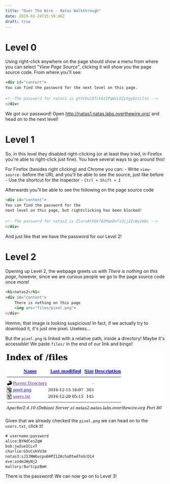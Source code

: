 ```yaml
---
title: "Over The Wire - Natas Walkthrough"
date: 2019-03-24T15:59:46Z
draft: true
---
```


# Level 0

Using right-click anywhere on the page should show a menu from where you can select "*View Page Source*", clicking it will show you the page source code. From where you'll see:

```html
<div id="content">
You can find the password for the next level on this page.

<!--The password for natas1 is gtVrDuiDfck831PqWsLEZy5gyDz1clto -->
</div>
```

We got our password! 
Open http://natas1.natas.labs.overthewire.org/ and head on to the next level!

# Level 1

So, in this level they disabled right-clicking (or at least they tried, in Firefox you're able to right-click just fine).
You have several ways to go around this!

For Firefox (besides right clicking) and Chrome you can:
    - Write `view-source:` before the URL and you'll be able to see the source, just like before
    - Use the shortcut for the Inspector - `Ctrl + Shift + I`

Afterwards you'll be able to see the following on the page source code

```html
<div id="content">
You can find the password for the
next level on this page, but rightclicking has been blocked!

<!--The password for natas2 is ZluruAthQk7Q2MqmDeTiUij2ZvWy2mBi -->
</div>
```

And just like that we have the password for our Level 2!

# Level 2

Opening up Level 2, the webpage greets us with *There is nothing on this page*, however, since we are curious people we go to the page source code once more!

```html
<h1>natas2</h1>
<div id="content">
    There is nothing on this page
    <img src="files/pixel.png">
</div>
```

Hmmm, that image is looking suspicious! In fact, if we actually try to download it, it's just one pixel. Useless...

But the `pixel.png` is linked with a relative path, inside a directory! Maybe it's accessible! We paste `files/` in the end of our link and bingo!

![level2](/otw_natas/level2.png)

Given that we already checked the `pixel.png` we can head on to the `users.txt`, click it!

```
# username:password
alice:BYNdCesZqW
bob:jw2ueICLvT
charlie:G5vCxkVV3m
natas3:sJIJNW6ucpu6HPZ1ZAchaDtwd7oGrD14
eve:zo4mJWyNj2
mallory:9urtcpzBmH
```
 
There is the password! We can now go on to Level 3!